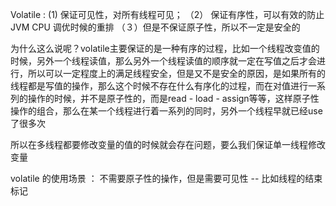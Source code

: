 Volatile : \(1\) 保证可见性，对所有线程可见； （2） 保证有序性，可以有效的防止JVM CPU 调优时候的重排 （３）但是不保证原子性，所以不一定是安全的

为什么这么说呢？volatile主要保证的是一种有序的过程，比如一个线程改变值的时候，另外一个线程读值，那么另外一个线程读值的顺序就一定在写值之后才会进行，所以可以一定程度上的满足线程安全，但是又不是安全的原因，是如果所有的线程都是写值的操作，那么这个时候不存在什么有序化的过程，而在对值进行一系列的操作的时候，并不是原子性的，而是read - load - assign等等，这样原子性操作的组合，那么在某一个线程进行着一系列的同时，另外一个线程早就已经use了很多次

所以在多线程都要修改变量的值的时候就会存在问题，要么我们保证单一线程修改变量

volatile 的使用场景 ： 不需要原子性的操作，但是需要可见性 -- 比如线程的结束标记



